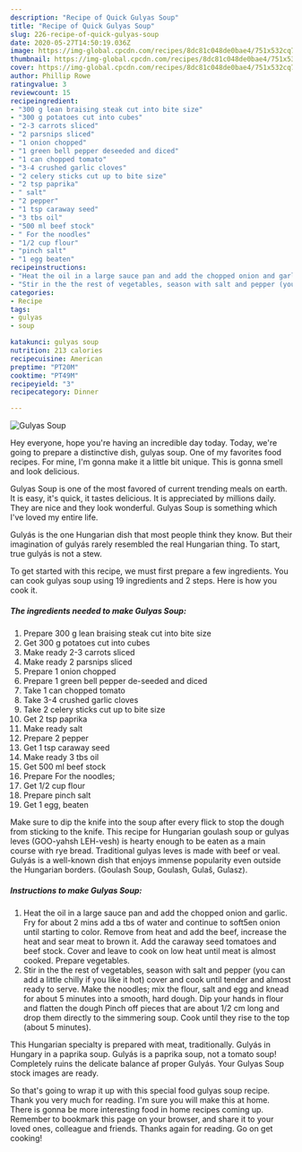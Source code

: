 ```yaml
---
description: "Recipe of Quick Gulyas Soup"
title: "Recipe of Quick Gulyas Soup"
slug: 226-recipe-of-quick-gulyas-soup
date: 2020-05-27T14:50:19.036Z
image: https://img-global.cpcdn.com/recipes/8dc81c048de0bae4/751x532cq70/gulyas-soup-recipe-main-photo.jpg
thumbnail: https://img-global.cpcdn.com/recipes/8dc81c048de0bae4/751x532cq70/gulyas-soup-recipe-main-photo.jpg
cover: https://img-global.cpcdn.com/recipes/8dc81c048de0bae4/751x532cq70/gulyas-soup-recipe-main-photo.jpg
author: Phillip Rowe
ratingvalue: 3
reviewcount: 15
recipeingredient:
- "300 g lean braising steak cut into bite size"
- "300 g potatoes cut into cubes"
- "2-3 carrots sliced"
- "2 parsnips sliced"
- "1 onion chopped"
- "1 green bell pepper deseeded and diced"
- "1 can chopped tomato"
- "3-4 crushed garlic cloves"
- "2 celery sticks cut up to bite size"
- "2 tsp paprika"
- " salt"
- "2 pepper"
- "1 tsp caraway seed"
- "3 tbs oil"
- "500 ml beef stock"
- " For the noodles"
- "1/2 cup flour"
- "pinch salt"
- "1 egg beaten"
recipeinstructions:
- "Heat the oil in a large sauce pan and add the chopped onion and garlic. Fry for about 2 mins add a tbs of water and continue to soft5en onion until starting to color. Remove from heat and add the beef, increase the heat and sear meat to brown it. Add the caraway seed tomatoes and beef stock. Cover and leave to cook on low heat until meat is almost cooked. Prepare vegetables."
- "Stir in the the rest of vegetables, season with salt and pepper (you can add a little chilly if you like it hot) cover and cook until tender and almost ready to serve. Make the noodles; mix the flour, salt and egg and knead for about 5 minutes into a smooth, hard dough. Dip your hands in flour and flatten the dough Pinch off pieces that are about 1/2 cm long and drop them directly to the simmering soup. Cook until they rise to the top (about 5 minutes)."
categories:
- Recipe
tags:
- gulyas
- soup

katakunci: gulyas soup 
nutrition: 213 calories
recipecuisine: American
preptime: "PT20M"
cooktime: "PT49M"
recipeyield: "3"
recipecategory: Dinner

---
```



![Gulyas Soup](https://img-global.cpcdn.com/recipes/8dc81c048de0bae4/751x532cq70/gulyas-soup-recipe-main-photo.jpg)

Hey everyone, hope you're having an incredible day today. Today, we're going to prepare a distinctive dish, gulyas soup. One of my favorites food recipes. For mine, I'm gonna make it a little bit unique. This is gonna smell and look delicious.

Gulyas Soup is one of the most favored of current trending meals on earth. It is easy, it's quick, it tastes delicious. It is appreciated by millions daily. They are nice and they look wonderful. Gulyas Soup is something which I've loved my entire life.

Gulyás is the one Hungarian dish that most people think they know. But their imagination of gulyás rarely resembled the real Hungarian thing. To start, true gulyás is not a stew.


To get started with this recipe, we must first prepare a few ingredients. You can cook gulyas soup using 19 ingredients and 2 steps. Here is how you cook it.

<!--inarticleads1-->

##### The ingredients needed to make Gulyas Soup:

1. Prepare 300 g lean braising steak cut into bite size
1. Get 300 g potatoes cut into cubes
1. Make ready 2-3 carrots sliced
1. Make ready 2 parsnips sliced
1. Prepare 1 onion chopped
1. Prepare 1 green bell pepper de-seeded and diced
1. Take 1 can chopped tomato
1. Take 3-4 crushed garlic cloves
1. Take 2 celery sticks cut up to bite size
1. Get 2 tsp paprika
1. Make ready  salt
1. Prepare 2 pepper
1. Get 1 tsp caraway seed
1. Make ready 3 tbs oil
1. Get 500 ml beef stock
1. Prepare  For the noodles;
1. Get 1/2 cup flour
1. Prepare pinch salt
1. Get 1 egg, beaten


Make sure to dip the knife into the soup after every flick to stop the dough from sticking to the knife. This recipe for Hungarian goulash soup or gulyas leves (GOO-yahsh LEH-vesh) is hearty enough to be eaten as a main course with rye bread. Traditional gulyas leves is made with beef or veal. Gulyás is a well-known dish that enjoys immense popularity even outside the Hungarian borders. (Goulash Soup, Goulash, Gulaš, Gulasz). 

<!--inarticleads2-->

##### Instructions to make Gulyas Soup:

1. Heat the oil in a large sauce pan and add the chopped onion and garlic. Fry for about 2 mins add a tbs of water and continue to soft5en onion until starting to color. Remove from heat and add the beef, increase the heat and sear meat to brown it. Add the caraway seed tomatoes and beef stock. Cover and leave to cook on low heat until meat is almost cooked. Prepare vegetables.
1. Stir in the the rest of vegetables, season with salt and pepper (you can add a little chilly if you like it hot) cover and cook until tender and almost ready to serve. Make the noodles; mix the flour, salt and egg and knead for about 5 minutes into a smooth, hard dough. Dip your hands in flour and flatten the dough Pinch off pieces that are about 1/2 cm long and drop them directly to the simmering soup. Cook until they rise to the top (about 5 minutes).


This Hungarian specialty is prepared with meat, traditionally. Gulyás in Hungary in a paprika soup. Gulyás is a paprika soup, not a tomato soup! Completely ruins the delicate balance af proper Gulyás. Your Gulyas Soup stock images are ready. 

So that's going to wrap it up with this special food gulyas soup recipe. Thank you very much for reading. I'm sure you will make this at home. There is gonna be more interesting food in home recipes coming up. Remember to bookmark this page on your browser, and share it to your loved ones, colleague and friends. Thanks again for reading. Go on get cooking!
